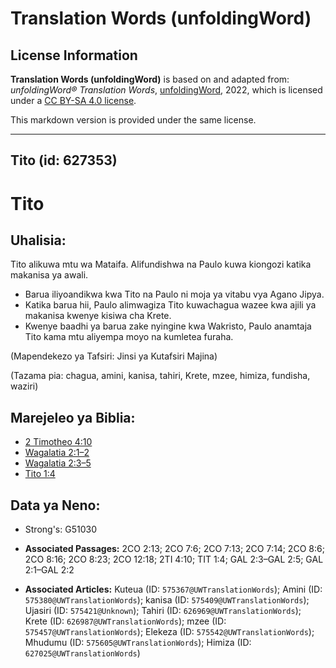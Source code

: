 # Translation Words (unfoldingWord)

## License Information

**Translation Words (unfoldingWord)** is based on and adapted from: _unfoldingWord® Translation Words_, [unfoldingWord](https://unfoldingword.org/utw), 2022, which is licensed under a [CC BY-SA 4.0 license](https://creativecommons.org/licenses/by-sa/4.0/legalcode.en).

This markdown version is provided under the same license.



--------------------------------

## Tito (id: 627353)

Tito
====

Uhalisia:
---------

Tito alikuwa mtu wa Mataifa. Alifundishwa na Paulo kuwa kiongozi katika makanisa ya awali.

* Barua iliyoandikwa kwa Tito na Paulo ni moja ya vitabu vya Agano Jipya.
* Katika barua hii, Paulo alimwagiza Tito kuwachagua wazee kwa ajili ya makanisa kwenye kisiwa cha Krete.
* Kwenye baadhi ya barua zake nyingine kwa Wakristo, Paulo anamtaja Tito kama mtu aliyempa moyo na kumletea furaha.

(Mapendekezo ya Tafsiri: Jinsi ya Kutafsiri Majina)

(Tazama pia: chagua, amini, kanisa, tahiri, Krete, mzee, himiza, fundisha, waziri)

Marejeleo ya Biblia:
--------------------

* [2 Timotheo 4:10](https://ref.ly/2Tim4:10)
* [Wagalatia 2:1–2](https://ref.ly/Gal2:1-Gal2:2)
* [Wagalatia 2:3–5](https://ref.ly/Gal2:3-Gal2:5)
* [Tito 1:4](https://ref.ly/Titus1:4)

Data ya Neno:
-------------

* Strong's: G51030

* **Associated Passages:** 2CO 2:13; 2CO 7:6; 2CO 7:13; 2CO 7:14; 2CO 8:6; 2CO 8:16; 2CO 8:23; 2CO 12:18; 2TI 4:10; TIT 1:4; GAL 2:3–GAL 2:5; GAL 2:1–GAL 2:2
* **Associated Articles:** Kuteua (ID: `575367@UWTranslationWords`); Amini (ID: `575380@UWTranslationWords`); kanisa (ID: `575409@UWTranslationWords`); Ujasiri (ID: `575421@Unknown`); Tahiri (ID: `626969@UWTranslationWords`); Krete (ID: `626987@UWTranslationWords`); mzee (ID: `575457@UWTranslationWords`); Elekeza (ID: `575542@UWTranslationWords`); Mhudumu (ID: `575605@UWTranslationWords`); Himiza (ID: `627025@UWTranslationWords`)

